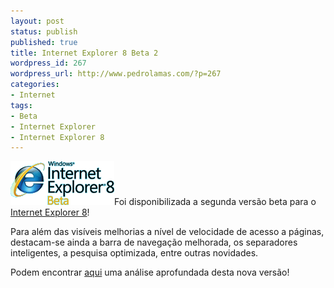 ```yaml
---
layout: post
status: publish
published: true
title: Internet Explorer 8 Beta 2
wordpress_id: 267
wordpress_url: http://www.pedrolamas.com/?p=267
categories:
- Internet
tags:
- Beta
- Internet Explorer
- Internet Explorer 8
---
```

[![Internet Explorer 8 Beta](wp-content/uploads/2008/03/ie8_beta.gif)](http://www.microsoft.com/windows/internet-explorer/beta/ "Internet Explorer 8 Beta")Foi disponibilizada a segunda versão beta para o [Internet Explorer 8](http://www.microsoft.com/windows/internet-explorer/beta/)!

Para além das visíveis melhorias a nível de velocidade de acesso a páginas, destacam-se ainda a barra de navegação melhorada, os separadores inteligentes, a pesquisa optimizada, entre outras novidades.

Podem encontrar [aqui](http://www.pplware.com/2008/08/28/internet-explorer-8-beta-2/) uma análise aprofundada desta nova versão!
